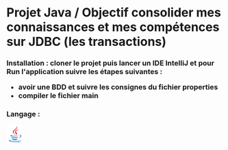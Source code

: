 <h1 align="left">Projet Java / Objectif consolider mes connaissances et mes compétences sur JDBC (les transactions)</h1>

<h3 align="left">Installation : cloner le projet puis lancer un IDE IntelliJ et pour Run l'application suivre les étapes suivantes :  

  - avoir une BDD et suivre les consignes du fichier properties
  - compiler le fichier main
</h3>

<h3 align="left">Langage :</h3>
<p align="left">
  <a href="https://www.java.com" target="_blank" rel="noreferrer"> <img src="https://raw.githubusercontent.com/devicons/devicon/master/icons/java/java-original.svg" alt="java" width="40" height="40"/> </a>
</p>
